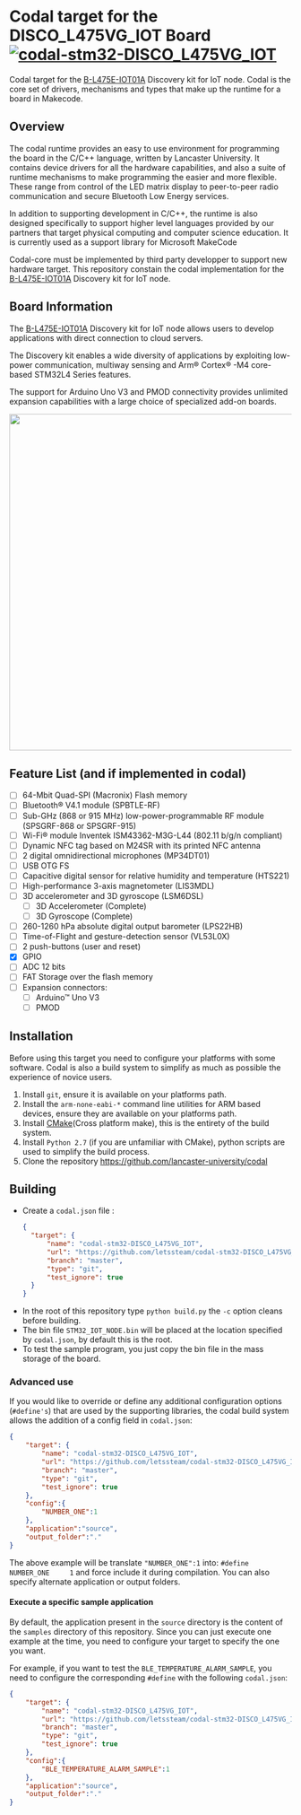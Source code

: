 # Codal target for the DISCO_L475VG_IOT Board [![codal-stm32-DISCO_L475VG_IOT](https://github.com/letssteam/codal-stm32-DISCO_L475VG_IOT/actions/workflows/codal-buildtarget.yml/badge.svg)](https://github.com/letssteam/codal-stm32-DISCO_L475VG_IOT/actions)

Codal target for the [B-L475E-IOT01A](http://www.st.com/en/evaluation-tools/b-l475e-iot01a.html) Discovery kit for IoT node. Codal is the core set of drivers, mechanisms and types that make up the runtime for a board in Makecode.

## Overview

The codal runtime provides an easy to use environment for programming the board in the C/C++ language, written by Lancaster University. It contains device drivers for all the hardware capabilities, and also a suite of runtime mechanisms to make programming the easier and more flexible. These range from control of the LED matrix display to peer-to-peer radio communication and secure Bluetooth Low Energy services.

In addition to supporting development in C/C++, the runtime is also designed specifically to support higher level languages provided by our partners that target physical computing and computer science education. It is currently used as a support library for Microsoft MakeCode

Codal-core must be implemented by third party developper to support new hardware target. This repository constain the codal implementation for the [B-L475E-IOT01A](http://www.st.com/en/evaluation-tools/b-l475e-iot01a.html) Discovery kit for IoT node.

## Board Information  

The [B-L475E-IOT01A](http://www.st.com/en/evaluation-tools/b-l475e-iot01a.html) Discovery kit for IoT node allows users to develop applications with direct connection to cloud servers.

The Discovery kit enables a wide diversity of applications by exploiting low-power communication, multiway sensing and Arm® Cortex® -M4 core-based STM32L4 Series features.

The support for Arduino Uno V3 and PMOD connectivity provides unlimited expansion capabilities with a large choice of specialized add-on boards.

<img src="https://pxt.azureedge.net/blob/7490df2fec08171c631b815eac97dae0dae5a8a0//static/boards/stm32-iot-node/board.simplified.svg" width="600px" />

## Feature List (and if implemented in codal)

- [ ] 64-Mbit Quad-SPI (Macronix) Flash memory
- [ ] Bluetooth® V4.1 module (SPBTLE-RF)
- [ ] Sub-GHz (868 or 915 MHz) low-power-programmable RF module (SPSGRF-868 or SPSGRF-915)
- [ ] Wi-Fi® module Inventek ISM43362-M3G-L44 (802.11 b/g/n compliant)
- [ ] Dynamic NFC tag based on M24SR with its printed NFC antenna
- [ ] 2 digital omnidirectional microphones (MP34DT01)
- [ ] USB OTG FS
- [ ] Capacitive digital sensor for relative humidity and temperature (HTS221)
- [ ] High-performance 3-axis magnetometer (LIS3MDL)
- [ ] 3D accelerometer and 3D gyroscope (LSM6DSL)
  - [ ] 3D Accelerometer (Complete)
  - [ ] 3D Gyroscope (Complete)
- [ ] 260-1260 hPa absolute digital output barometer (LPS22HB)
- [ ] Time-of-Flight and gesture-detection sensor (VL53L0X)
- [ ] 2 push-buttons (user and reset)
- [x] GPIO
- [ ] ADC 12 bits
- [ ] FAT Storage over the flash memory
- [ ] Expansion connectors:
  - [ ] Arduino™ Uno V3
  - [ ] PMOD

## Installation

Before using this target you need to configure your platforms with some software.
Codal is also a build system to simplify as much as possible the experience of novice users.  

1. Install `git`, ensure it is available on your platforms path.
2. Install the `arm-none-eabi-*` command line utilities for ARM based devices, ensure they are available on your platforms path.
3. Install [CMake](https://cmake.org)(Cross platform make), this is the entirety of the build system.
4. Install `Python 2.7` (if you are unfamiliar with CMake), python scripts are used to simplify the build process.
5. Clone the repository <https://github.com/lancaster-university/codal>

## Building

- Create a `codal.json` file :
  ```json
  {
    "target": {
        "name": "codal-stm32-DISCO_L475VG_IOT", 
        "url": "https://github.com/letssteam/codal-stm32-DISCO_L475VG_IOT", 
        "branch": "master", 
        "type": "git", 
        "test_ignore": true
    }
  }
  ```
- In the root of this repository type `python build.py` the `-c` option cleans before building.
- The bin file `STM32_IOT_NODE.bin` will be placed at the location specified by `codal.json`, by default this is the root.
- To test the sample program, you just copy the bin file in the mass storage of the board.

### Advanced use

If you would like to override or define any additional configuration options (`#define's`) that are used by the supporting libraries, the codal build system allows the addition of a config field in `codal.json`:

```json
{
    "target": {
        "name": "codal-stm32-DISCO_L475VG_IOT", 
        "url": "https://github.com/letssteam/codal-stm32-DISCO_L475VG_IOT", 
        "branch": "master", 
        "type": "git", 
        "test_ignore": true
    },
    "config":{
        "NUMBER_ONE":1
    },
    "application":"source",
    "output_folder":"."
}
```

The above example will be translate `"NUMBER_ONE":1` into: `#define NUMBER_ONE     1` and force include it during compilation. You can also specify alternate application or output folders.

#### Execute a specific sample application

By default, the application present in the `source` directory is the content of the `samples` directory of this repository. Since you can just execute one example at the time, you need to configure your target to specify the one you want.

For example, if you want to test the `BLE_TEMPERATURE_ALARM_SAMPLE`, you need to configure the corresponding `#define` with the following `codal.json`:

```json
{
    "target": {
        "name": "codal-stm32-DISCO_L475VG_IOT", 
        "url": "https://github.com/letssteam/codal-stm32-DISCO_L475VG_IOT", 
        "branch": "master", 
        "type": "git", 
        "test_ignore": true
    },
    "config":{
        "BLE_TEMPERATURE_ALARM_SAMPLE":1
    },
    "application":"source",
    "output_folder":"."
}
```

